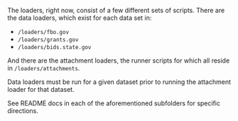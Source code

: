 The loaders, right now, consist of a few different sets of scripts. There are the data loaders, which exist for each data set in:

* `/loaders/fbo.gov`
* `/loaders/grants.gov`
* `/loaders/bids.state.gov`

And there are the attachment loaders, the runner scripts for which all reside in `/loaders/attachments`.

Data loaders must be run for a given dataset prior to running the attachment loader for that dataset.

See README docs in each of the aforementioned subfolders for specific directions.
